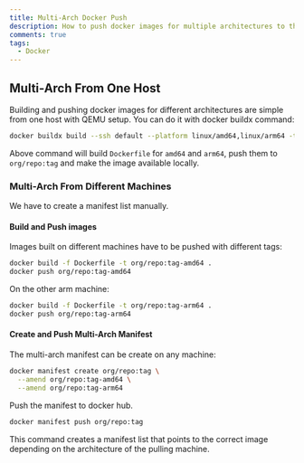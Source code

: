 ```yaml
---
title: Multi-Arch Docker Push
description: How to push docker images for multiple architectures to the same tag.
comments: true
tags:
  - Docker
---
```


## Multi-Arch From One Host

Building and pushing docker images for different architectures are simple from one host with QEMU setup.
You can do it with docker buildx command:

```bash
docker buildx build --ssh default --platform linux/amd64,linux/arm64 -t org/repo:tag -f Dockerfile --push --load .
```

Above command will build `Dockerfile` for `amd64` and `arm64`, push them to `org/repo:tag` and make the image available locally.

### Multi-Arch From Different Machines

We have to create a manifest list manually.

#### Build and Push images

Images built on different machines have to be pushed with different tags:

```bash
docker build -f Dockerfile -t org/repo:tag-amd64 .
docker push org/repo:tag-amd64
```

On the other arm machine:

```bash
docker build -f Dockerfile -t org/repo:tag-arm64 .
docker push org/repo:tag-arm64
```

#### Create and Push Multi-Arch Manifest

The multi-arch manifest can be create on any machine:

```bash
docker manifest create org/repo:tag \
  --amend org/repo:tag-amd64 \
  --amend org/repo:tag-arm64
```

Push the manifest to docker hub.

```bash
docker manifest push org/repo:tag
```

This command creates a manifest list that points to the correct image depending on the architecture of the pulling machine.
